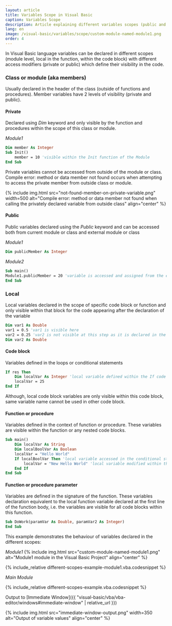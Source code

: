 ```yaml
---
layout: article
title: Variables Scope in Visual Basic
caption: Variables Scope
description: Article explaining different variables scopes (public and private class level, local) in Visual Basic
lang: en
image: /visual-basic/variables/scope/custom-module-named-module1.png
order: 4
---
```

In Visual Basic language variables can be declared in different scopes (module level, local in the function, within the code block) with different access modifiers (private or public) which define their visibility in the code.

### Class or module (aka members)

Usually declared in the header of the class (outside of functions and procedures). Member variables have 2 levels of visibility (private and public).

#### Private

Declared using *Dim* keyword and only visible by the function and procedures within the scope of this class or module.

*Module1*
~~~vb
Dim member As Integer
Sub Init()
    member = 10 'visible within the Init function of the Module
End Sub
~~~

Private variables cannot be accessed from outside of the module or class. Compile error: method or data member not found occurs when attempting to access the private member from outside class or module.

{% include img.html src="not-found-member-on-private-variable.png" width=500 alt="Compile error: method or data member not found when calling the privately declared variable from outside class" align="center" %}

#### Public

Public variables declared using the *Public* keyword and can be accessed both from current module or class and external module or class

*Module1*
~~~vb
Dim publicMember As Integer
~~~

*Module2*
~~~vb
Sub main()
Module1.publicMember = 20 'variable is accessed and assigned from the external module
End Sub
~~~

### Local

Local variables declared in the scope of specific code block or function and only visible within that block for the code appearing after the declaration of the variable

~~~ vb
Dim var1 As Double
var1 = 0.5 'var1 is visible here
var2 = 0.25 'var2 is not visible at this step as it is declared in the next line
Dim var2 As Double
~~~

#### Code block
Variables defined in the loops or conditional statements

~~~ vb
If res Then
    Dim localVar As Integer 'local variable defined within the If code block
    localVar = 25
End If
~~~

Although, local code block variables are only visible within this code block, same variable name cannot be used in other code block.

#### Function or procedure

Variables defined in the context of function or procedure. These variables are visible within the function or any nested code blocks.

~~~ vb
Sub main()
    Dim localVar As String
    Dim localBoolVar As Boolean
    localVar = "Hello World"
    If localBoolVar Then 'local variable accessed in the conditional statement
        localVar = "New Hello World" 'local variable modified within the body of conditional statement
    End If
End Sub
~~~

#### Function or procedure parameter

Variables are defined in the signature of the function. These variables declaration equivalent to the local function variable declared at the first line of the function body, i.e. the variables are visible for all code blocks within this function.

~~~ vb
Sub DoWork(paramVar As Double, paramVar2 As Integer)
End Sub
~~~

This example demonstrates the behaviour of variables declared in the different scopes:

*Module1*
{% include img.html src="custom-module-named-module1.png" alt="Module1 module in the Visual Basic Project" align="center" %}

{% include_relative different-scopes-example-module1.vba.codesnippet %}

*Main Module*

{% include_relative different-scopes-example.vba.codesnippet %}

Output to [Immediate Window]({{ "visual-basic/vba/vba-editor/windows#immediate-window" | relative_url }})

{% include img.html src="immediate-window-output.png" width=350 alt="Output of variable values" align="center" %}
